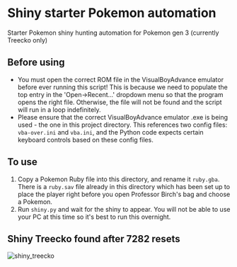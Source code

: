 # Shiny starter Pokemon automation
Starter Pokemon shiny hunting automation for Pokemon gen 3 (currently Treecko only)

## Before using
- You must open the correct ROM file in the VisualBoyAdvance emulator before ever running this script! This is because we need to populate the top entry in the 'Open->Recent...' dropdown menu so that the program opens the right file. Otherwise, the file will not be found and the script will run in a loop indefinitely.
- Please ensure that the correct VisualBoyAdvance emulator .exe is being used - the one in this project directory. This references two config files: `vba-over.ini` and `vba.ini`, and the Python code expects certain keyboard controls based on these config files.

## To use
1. Copy a Pokemon Ruby file into this directory, and rename it `ruby.gba`. There is a `ruby.sav` file already in this directory which has been set up to place the player right before you open Professor Birch's bag and choose a Pokemon.
2. Run `shiny.py` and wait for the shiny to appear. You will not be able to use your PC at this time so it's best to run this overnight.

## Shiny Treecko found after 7282 resets
![shiny_treecko](https://user-images.githubusercontent.com/118852495/232248425-ba7a4f39-75f1-42c7-a32b-85764812cde3.png)
